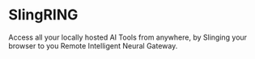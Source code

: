 # SlingRING
Access all your locally hosted AI Tools from anywhere, by Slinging your browser to you Remote Intelligent Neural Gateway.
